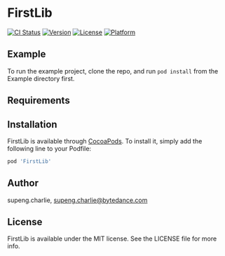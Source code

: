 # FirstLib

[![CI Status](http://img.shields.io/travis/supeng.charlie/FirstLib.svg?style=flat)](https://travis-ci.org/supeng.charlie/FirstLib)
[![Version](https://img.shields.io/cocoapods/v/FirstLib.svg?style=flat)](http://cocoapods.org/pods/FirstLib)
[![License](https://img.shields.io/cocoapods/l/FirstLib.svg?style=flat)](http://cocoapods.org/pods/FirstLib)
[![Platform](https://img.shields.io/cocoapods/p/FirstLib.svg?style=flat)](http://cocoapods.org/pods/FirstLib)

## Example

To run the example project, clone the repo, and run `pod install` from the Example directory first.

## Requirements

## Installation

FirstLib is available through [CocoaPods](http://cocoapods.org). To install
it, simply add the following line to your Podfile:

```ruby
pod 'FirstLib'
```

## Author

supeng.charlie, supeng.charlie@bytedance.com

## License

FirstLib is available under the MIT license. See the LICENSE file for more info.
